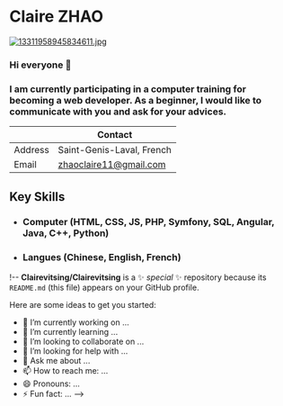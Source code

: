 # Claire ZHAO

[![13311958945834611.jpg](https://i.postimg.cc/261rP9S5/13311958945834611.jpg)](https://postimg.cc/Q9Z27b5L)

### Hi everyone 👋
### I am currently participating in a computer training for becoming a web developer. As a beginner, I would like to communicate with you and ask for your advices.

|         |      Contact                |
|---------|-----------------------------|
| Address | Saint-Genis-Laval, French   |
| Email   | zhaoclaire11@gmail.com      |

## Key Skills
* ### Computer (HTML, CSS, JS, PHP, Symfony, SQL, Angular, Java, C++, Python)
* ### Langues (Chinese, English, French)


!--
**Clairevitsing/Clairevitsing** is a ✨ _special_ ✨ repository because its `README.md` (this file) appears on your GitHub profile.

Here are some ideas to get you started:

- 🔭 I’m currently working on ...
- 🌱 I’m currently learning ...
- 👯 I’m looking to collaborate on ...
- 🤔 I’m looking for help with ...
- 💬 Ask me about ...
- 📫 How to reach me: ...
- 😄 Pronouns: ...
- ⚡ Fun fact: ...
-->
